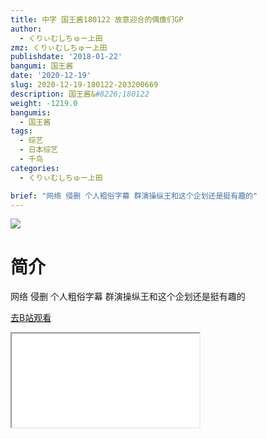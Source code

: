 ```yaml
---
title: 中字 国王酱180122 故意迎合的偶像们GP
author:
  - くりぃむしちゅー上田
zmz: くりぃむしちゅー上田
publishdate: '2018-01-22'
bangumi: 国王酱
date: '2020-12-19'
slug: 2020-12-19-180122-203200669
description: 国王酱&#8226;180122
weight: -1219.0
bangumis:
  - 国王酱
tags:
  - 综艺
  - 日本综艺
  - 千鸟
categories:
  - くりぃむしちゅー上田

brief: "网络 侵删 个人粗俗字幕 群演操纵王和这个企划还是挺有趣的"
---
```

![](https://raw.githubusercontent.com/tcgriffith/owaraisite/master/static/tmpimg/377c78ce973254b3db5190c79a9c2e73a66936ca.jpg.480.jpg)
# 简介  
网络
侵删 个人粗俗字幕
群演操纵王和这个企划还是挺有趣的  

[去B站观看](https://www.bilibili.com/video/av203200669/)
<div class ="resp-container"><iframe class="testiframe" src="//player.bilibili.com/player.html?aid=203200669"", scrolling="no", allowfullscreen="true" > </iframe></div> 
